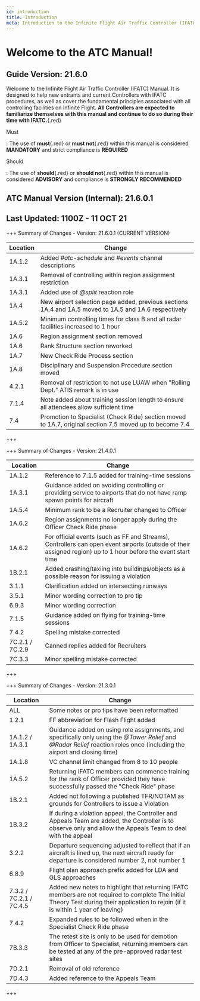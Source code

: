 ```yaml
---
id: introduction
title: Introduction
meta: Introduction to the Infinite Flight Air Traffic Controller (IFATC) Manual.
---
```


# Welcome to the ATC Manual!



## Guide Version: 21.6.0



Welcome to the Infinite Flight Air Traffic Controller (IFATC) Manual. It is designed to help new entrants and current Controllers with IFATC procedures, as well as cover the fundamental principles associated with all controlling facilities on Infinite Flight. **All Controllers are expected to familiarize themselves with this manual and continue to do so during their time with IFATC.**{.red}



Must

: The use of **must**{.red} or **must not**{.red} within this manual is considered **MANDATORY** and strict compliance is **REQUIRED**

Should

: The use of **should**{.red} or **should not**{.red} within this manual is considered **ADVISORY** and compliance is **STRONGLY RECOMMENDED**



## ATC Manual Version (Internal): 21.6.0.1

## Last Updated: 1100Z - 11 OCT 21



+++ Summary of Changes - Version: 21.6.0.1 (CURRENT VERSION)

| Location | Change                                                       |
| -------- | ------------------------------------------------------------ |
| 1A.1.2   | Added *#atc-schedule* and *#events* channel descriptions     |
| 1A.3.1   | Removal of controlling within region assignment restriction  |
| 1A.3.1   | Added use of *@split* reaction role                          |
| 1A.4     | New airport selection page added, previous sections 1A.4 and 1A.5 moved to 1A.5 and 1A.6 respectively |
| 1A.5.2   | Minimum controlling times for class B and all radar facilities increased to 1 hour |
| 1A.6     | Region assignment section removed                            |
| 1A.6     | Rank Structure section reworked                              |
| 1A.7     | New Check Ride Process section                               |
| 1A.8     | Disciplinary and Suspension Procedure section moved          |
| 4.2.1    | Removal of restriction to not use LUAW when "Rolling Dept." ATIS remark is in use |
| 7.1.4    | Note added about training session length to ensure all attendees allow sufficient time |
| 7.4      | Promotion to Specialist (Check Ride) section moved to 1A.7, original section 7.5 moved up to become 7.4 |

+++



+++ Summary of Changes - Version: 21.4.0.1

| Location        | Change                                                       |
| --------------- | ------------------------------------------------------------ |
| 1A.1.2          | Reference to 7.1.5 added for training-time sessions          |
| 1A.3.1          | Guidance added on avoiding controlling or providing service to airports that do not have ramp spawn points for aircraft |
| 1A.5.4          | Minimum rank to be a Recruiter changed to Officer            |
| 1A.6.2          | Region assignments no longer apply during the Officer Check Ride phase |
| 1A.6.2          | For official events (such as FF and Streams), Controllers can open event airports (outside of their assigned region) up to 1 hour before the event start time |
| 1B.2.1          | Added crashing/taxiing into buildings/objects as a possible reason for issuing a violation |
| 3.1.1           | Clarification added on intersecting runways                  |
| 3.5.1           | Minor wording correction to pro tip                          |
| 6.9.3           | Minor wording correction                                     |
| 7.1.5           | Guidance added on flying for training-time sessions          |
| 7.4.2           | Spelling mistake corrected                                   |
| 7C.2.1 / 7C.2.9 | Canned replies added for Recruiters                          |
| 7C.3.3          | Minor spelling mistake corrected                             |

+++



+++ Summary of Changes - Version: 21.3.0.1

| Location                | Change                                                       |
| ----------------------- | ------------------------------------------------------------ |
| ALL                     | Some notes or pro tips have been reformatted                 |
| 1.2.1                   | FF abbreviation for Flash Flight added                       |
| 1A.1.2 / 1A.3.1         | Guidance added on using role assignments, and specifically only using the *@Tower Relief* and *@Radar Relief* reaction roles once (including the airport and closing time) |
| 1A.1.8                  | VC channel limit changed from 8 to 10 people                 |
| 1A.5.2                  | Returning IFATC members can commence training for the rank of Officer provided they have successfully passed the "Check Ride" phase |
| 1B.2.1                  | Added not following a published TFR/NOTAM as grounds for Controllers to issue a Violation |
| 1B.3.2                  | If during a violation appeal, the Controller and Appeals Team are added, the Controller is to observe only and allow the Appeals Team to deal with the appeal |
| 3.2.2                   | Departure sequencing adjusted to reflect that if an aircraft is lined up, the next aircraft ready for departure is considered number 2, not number 1 |
| 6.8.9                   | Flight plan approach prefix added for LDA and GLS approaches |
| 7.3.2 / 7C.2.1 / 7C.4.5 | Added new notes to highlight that returning IFATC members are not required to complete The Initial Theory Test during their application to rejoin (if it is within 1 year of leaving) |
| 7.4.2                   | Expanded rules to be followed when in the Specialist Check Ride phase |
| 7B.3.3                  | The retest site is only to be used for demotion from Officer to Specialist, returning members can be tested at any of the pre-approved radar test sites |
| 7D.2.1                  | Removal of old reference                                     |
| 7D.4.3                  | Added reference to the Appeals Team                          |

+++

